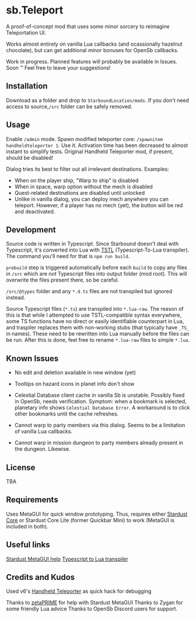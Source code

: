 # sb.Teleport

A proof-of-concept mod that uses some minor sorcery to reimagine Teleportation UI.

Works almost entirely on vanilla Lua callbacks (and ocassionally hazelnut chocolate), but can get additional minor bonuses for OpenSb callbacks.

Work in progress. Planned features will probably be available in Issues. Soon :tm: Feel free to leave your suggestions!

## Installation

Download as a folder and drop to `StarboundLocation/mods`. If you don't need access to source,`/src` folder can be safely removed.

## Usage

Enable `/admin` mode. Spawn modified teleporter core: `/spawnitem handheldteleporter 1`. Use it. Activation time has been decreased to almost instant to simplify tests. Original Handheld Teleporter mod, if present, should be disabled!

Dialog tries its best to filter out all irrelevant destinations. Examples:

- When on the player ship, "Warp to ship" is disabled
- When in space, warp option without the mech is disabled
- Quest-related destinations are disabled until unlocked
- Unlike in vanilla dialog, you can deploy mech anywhere you can teleport. However, if a player has no mech (yet), the button will be red and deactivated.

## Development

Source code is written in Typescript. Since Starbound doesn't deal with Typescript, it's converted into Lua with [TSTL](https://typescripttolua.github.io/) (Typescript-To-Lua transpiler). The command you'll need for that is `npm run build`.

`prebuild` step is triggered automatically before each `build` to copy any files in `/src` which are _not_ Typescript files into output folder (mod root). This will overwrite the files present there, so be careful.

`/src/@types` folder and any `*.d.ts` files are not transpiled but ignored instead.

Source Typescript files (`*.ts`) are transpiled into `*.lua-raw`. The reason of this is that while I attempted to use TSTL-compatible syntax everywhere, some TS functions have no direct or easily identifiable counterpart in Lua, and traspiler replaces them with non-working stubs (that typically have `_TS_` in names). These need to be rewritten into Lua manually before the files can be run. After this is done, feel free to rename `*.lua-raw` files to simple `*.lua`.

## Known Issues

- No edit and deletion available in new window (yet)
- Tooltips on hazard icons in planet info don't show
- Celestial Database client cache in vanilla Sb is unstable. Possibly fixed in OpenSb, needs verification. Symptom: when a bookmark is selected, planetary info shows `Celestial Database Error`. A workaround is to click other bookmarks until the cache refreshes.

- Cannot warp to party members via this dialog. Seems to be a limitation of vanilla Lua callbacks.
- Cannot warp in mission dungeon to party members already present in the dungeon. Likewise.

## License

TBA

## Requirements

Uses MetaGUI for quick window prototyping. Thus, requires either [Stardust Core](https://github.com/zetaPRIME/sb.StardustSuite) or Stardust Core Lite (former Quickbar Mini) to work (MetaGUI is included in both).

## Useful links

[Stardust MetaGUI help](https://github.com/zetaPRIME/sb.StardustSuite/tree/master/StardustLib/sys/metagui)
[Typescript to Lua transpiler](https://typescripttolua.github.io/docs/getting-started)

## Credits and Kudos

Used v6's [Handheld Teleporter](https://steamcommunity.com/workshop/filedetails/?id=751199367) as quick hack for debugging

Thanks to [zetaPRIME](https://github.com/zetaPRIME) for help with Stardust MetaGUI
Thanks to Zygan for some friendly Lua advice
Thanks to OpenSb Discord users for support.